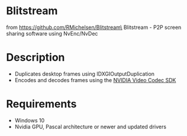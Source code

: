# Blitstream
from https://github.com/RMichelsen/Blitstream\
Blitstream - P2P screen sharing software using NvEnc/NvDec

# Description
- Duplicates desktop frames using IDXGIOutputDuplication
- Encodes and decodes frames using the [NVIDIA Video Codec SDK](https://developer.nvidia.com/nvidia-video-codec-sdk)

# Requirements
- Windows 10
- Nvidia GPU, Pascal architecture or newer and updated drivers
